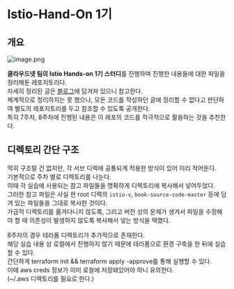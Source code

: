 # Istio-Hand-On 1기 

## 개요
![image.png](https://841lgfvhej.execute-api.ap-northeast-2.amazonaws.com/default/image?url=https://gist.githubusercontent.com/Zerotay/5af027e2ed761430cacb2b75e5d18a3b/raw/image.png)

**클라우드넷 팀의 Istio Hands-on 1기 스터디**를 진행하며 진행한 내용들에 대한 파일을 정리해둔 레포지토리다.  
자세히 정리된 글은 [블로그](https://zerotay-blog.vercel.app/6.PUBLISHED/Istio%201%EA%B8%B0%20-%20Istio%20Hands-on/Istio%201%EA%B8%B0%20-%20Istio%20Hands-on/)에 담겨져 있으니 참고한다.  
체계적으로 정리하지는 못 했으나, 모든 코드를 작성하던 글에 정리할 수 없다고 판단하여 별도의 레포지토리를 두고 참조할 수 있도록 공개한다.  
특히 7주차, 8주차에 진행된 내용은 이 레포의 코드를 적극적으로 활용하는 것을 추천한다.  
## 디렉토리 간단 구조

딱히 구조랄 건 없지만, 각 서브 디렉에 공통되게 적용한 방식이 있어 미리 적어둔다.  
기본적으로 주차 별로 디렉토리를 나눈다.  
이때 각 실습에 사용되는 참고 파일들을 명확하게 디렉토리에 복사해서 넣어두었다.  
그러한 참고 파일은 사실 현 root 디렉의 `istio-v`, `book-source-code-master` 등에 담겨 있는 파일들을 그대로 복사한 것이다.  
가급적 디렉토리를 옮겨다니지 않도록, 그리고 버전 상의 문제가 생겨서 파일을 수정해야 할 때 의존성이 발생하지 않도록 복사해서 넣는 방식을 택했다.  


8주차의 경우 테라폼 디렉토리가 추가적으로 존재한다.  
해당 실습 내용 상 로컬에서 진행하지 않기 때문에 테라폼으로 환경 구축을 한 뒤에 실습할 수 있다.  
간단하게 terraform init && terraform apply -approve를 통해 실행할 수 있다.  
이때 aws creds 정보가 이미 로컬에 저장돼있어야 하니 유의한다.  
(~/.aws 디렉토리를 필요로 한다.)